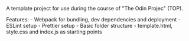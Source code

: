 A template project for use during the course of "The Odin Projec" (TOP).

Features: - Webpack for bundling, dev dependencies and deployment - ESLint setup - Prettier setup - Basic folder structure - template.html, style.css and index.js as starting points
